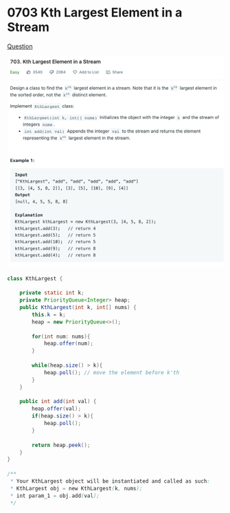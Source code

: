 # 0703 Kth Largest Element in a Stream

[Question](https://leetcode.com/problems/kth-largest-element-in-a-stream/)



![](<../.gitbook/assets/image (1).png>)



```java
class KthLargest {

    private static int k;
    private PriorityQueue<Integer> heap;
    public KthLargest(int k, int[] nums) {
        this.k = k;
        heap = new PriorityQueue<>();
        
        for(int num: nums){
            heap.offer(num);
        }
        
        while(heap.size() > k){
            heap.poll(); // move the element before k'th
        }
    }
    
    public int add(int val) {
        heap.offer(val);
        if(heap.size() > k){
            heap.poll();
        }
        
        return heap.peek();
    }
}

/**
 * Your KthLargest object will be instantiated and called as such:
 * KthLargest obj = new KthLargest(k, nums);
 * int param_1 = obj.add(val);
 */
```
